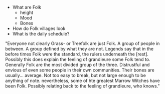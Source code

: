 - What are Folk
	- height
	- Mood
	- Bones
- How do Folk villages look
- What is the daily schedule?

"Everyone not clearly Grass- or Treefolk are just Folk. A group of people in between. A group defined by what they are not. Legends say that in the before times Folk were the standard, the rulers underneath the [rest]. Possibly this does explain the feeling of grandieure some Folk tend to. Generally Folk are the most divided group of the three. Distrustful and envious of even some people in their own communities. 
Their bones are usually... average. Not too easy to break, but not large enough to be anything of note. nevertheless, some of hte greatest Marrow Witches have been Folk. Possibly relating back to the feeling of grandieure, who knows."